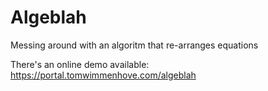 # Algeblah
Messing around with an algoritm that re-arranges equations

There's an online demo available: https://portal.tomwimmenhove.com/algeblah

